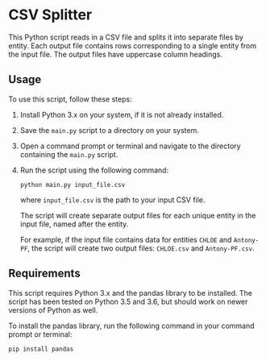 # CSV Splitter

This Python script reads in a CSV file and splits it into separate files by entity. Each output file contains rows corresponding to a single entity from the input file. The output files have uppercase column headings.

## Usage

To use this script, follow these steps:

1. Install Python 3.x on your system, if it is not already installed.
2. Save the `main.py` script to a directory on your system.
3. Open a command prompt or terminal and navigate to the directory containing the `main.py` script.
4. Run the script using the following command:

   ```
   python main.py input_file.csv
   ```

   where `input_file.csv` is the path to your input CSV file.

   The script will create separate output files for each unique entity in the input file, named after the entity.

   For example, if the input file contains data for entities `CHLOE` and `Antony-PF`, the script will create two output files: `CHLOE.csv` and `Antony-PF.csv`.

## Requirements

This script requires Python 3.x and the pandas library to be installed. The script has been tested on Python 3.5 and 3.6, but should work on newer versions of Python as well. 

To install the pandas library, run the following command in your command prompt or terminal:

```
pip install pandas
```